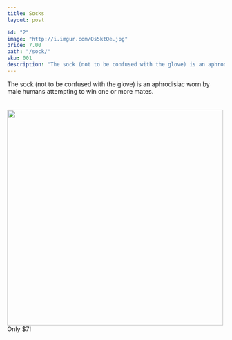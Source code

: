 ```yaml
---
title: Socks
layout: post

id: "2"
image: "http://i.imgur.com/Qs5ktQe.jpg"
price: 7.00
path: "/sock/"
sku: 001
description: "The sock (not to be confused with the glove) is an aphrodisiac worn by male humans attempting to win one or more mates."
---
```

The sock (not to be confused with the glove) is an aphrodisiac worn by male humans attempting to win one or more mates.
<br>
<br>
<br>
<img src="http://i.imgur.com/Qs5ktQe.jpg" height="500" width="500">
<br>
Only $7!
